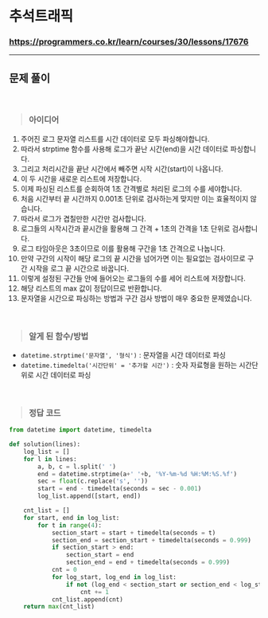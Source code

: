# 추석트래픽

### https://programmers.co.kr/learn/courses/30/lessons/17676

<hr>

## 문제 풀이

<br>

> ### 아이디어
1. 주어진 로그 문자열 리스트를 시간 데이터로 모두 파싱해야합니다.
2. 따라서 strptime 함수를 사용해 로그가 끝난 시간(end)을 시간 데이터로 파싱합니다.
3. 그리고 처리시간을 끝난 시간에서 빼주면 시작 시간(start)이 나옵니다.
4. 이 두 시간을 새로운 리스트에 저장합니다.
5. 이제 파싱된 리스트를 순회하여 1초 간격별로 처리된 로그의 수를 세야합니다.
6. 처음 시간부터 끝 시간까지 0.001초 단위로 검사하는게 맞지만 이는 효율적이지 않습니다.
7. 따라서 로그가 겹칠만한 시간만 검사합니다.
8. 로그들의 시작시간과 끝시간을 활용해 그 간격 + 1초의 간격을 1초 단위로 검사합니다.
9. 로그 타임아웃은 3초이므로 이를 활용해 구간을 1초 간격으로 나눕니다.
10. 만약 구간의 시작이 해당 로그의 끝 시간을 넘어가면 이는 필요없는 검사이므로 구간 시작을 로그 끝 시간으로 바꿉니다.
11. 이렇게 설정된 구간들 안에 들어오는 로그들의 수를 세어 리스트에 저장합니다.
12. 해당 리스트의 max 값이 정답이므로 반환합니다.
13. 문자열을 시간으로 파싱하는 방법과 구간 검사 방법이 매우 중요한 문제였습니다.

<br>

> ### 알게 된 함수/방법
- `datetime.strptime('문자열', '형식')` : 문자열을 시간 데이터로 파싱
- `datetime.timedelta('시간단위' = '추가할 시간')` : 숫자 자료형을 원하는 시간단위로 시간 데이터로 파싱

<br>

> ### 정답 코드
```python
from datetime import datetime, timedelta

def solution(lines):
    log_list = []
    for l in lines:
        a, b, c = l.split(' ')
        end = datetime.strptime(a+' '+b, '%Y-%m-%d %H:%M:%S.%f')
        sec = float(c.replace('s', ''))
        start = end - timedelta(seconds = sec - 0.001)
        log_list.append([start, end])

    cnt_list = []
    for start, end in log_list:
        for t in range(4):
            section_start = start + timedelta(seconds = t)
            section_end = section_start + timedelta(seconds = 0.999)
            if section_start > end:
                section_start = end
                section_end = end + timedelta(seconds = 0.999)
            cnt = 0
            for log_start, log_end in log_list:
                if not (log_end < section_start or section_end < log_start):
                    cnt += 1
            cnt_list.append(cnt)
    return max(cnt_list)
```
